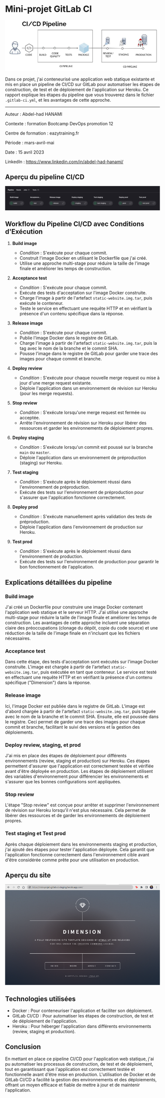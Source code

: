 # Mini-projet GitLab CI

![pipeline ci/cd](images/pipeline-ci-cd.jpeg "pipeline ci/cd")

Dans ce projet, j'ai conteneurisé une application web statique existante et mis en place un pipeline de CI/CD sur GitLab pour automatiser les étapes de construction, de test et de déploiement de l'application sur Heroku. Ce rapport explique les étapes du pipeline que vous trouverez dans le fichier `.gitlab-ci.yml`, et les avantages de cette approche.

---

Auteur : Abdel-had HANAMI

Contexte : formation Bootcamp DevOps promotion 12

Centre de formation : eazytraining.fr

Période : mars-avril-mai

Date : 15 avril 2023

LinkedIn : https://www.linkedin.com/in/abdel-had-hanami/

## Aperçu du pipeline CI/CD

![pipeline ci/cd](images/Gitlab-CI_pipeline.png "pipeline ci/cd")


## Workflow du Pipeline CI/CD avec Conditions d'Exécution

1. **Build image**
   - *Condition* : S'exécute pour chaque commit.
   - Construit l'image Docker en utilisant le Dockerfile que j'ai créé.
   - Utilise une approche multi-stage pour réduire la taille de l'image finale et améliorer les temps de construction.
   
2. **Acceptance test**
   - *Condition* : S'exécute pour chaque commit.
   - Exécute des tests d'acceptation sur l'image Docker construite.
   - Charge l'image à partir de l'artefact `static-website.img.tar`, puis exécute le conteneur.
   - Teste le service en effectuant une requête HTTP et en vérifiant la présence d'un contenu spécifique dans la réponse.

3. **Release image**
   - *Condition* : S'exécute pour chaque commit.
   - Publie l'image Docker dans le registre de GitLab.
   - Charge l'image à partir de l'artefact `static-website.img.tar`, puis la tag avec le nom de la branche et le commit SHA.
   - Pousse l'image dans le registre de GitLab pour garder une trace des images pour chaque commit et branche.

4. **Deploy review**
   - *Condition* : S'exécute pour chaque nouvelle merge request ou mise à jour d'une merge request existante.
   - Déploie l'application dans un environnement de révision sur Heroku (pour les merge requests).
   
5. **Stop review**
   - *Condition* : S'exécute lorsqu'une merge request est fermée ou acceptée.
   - Arrête l'environnement de révision sur Heroku pour libérer des ressources et garder les environnements de déploiement propres.

6. **Deploy staging**
   - *Condition* : S'exécute lorsqu'un commit est poussé sur la branche `main` ou `master`.
   - Déploie l'application dans un environnement de préproduction (staging) sur Heroku.
   
7. **Test staging**
   - *Condition* : S'exécute après le déploiement réussi dans l'environnement de préproduction.
   - Exécute des tests sur l'environnement de préproduction pour s'assurer que l'application fonctionne correctement.
   
8. **Deploy prod**
   - *Condition* : S'exécute manuellement après validation des tests de préproduction.
   - Déploie l'application dans l'environnement de production sur Heroku.
   
9. **Test prod**
   - *Condition* : S'exécute après le déploiement réussi dans l'environnement de production.
   - Exécute des tests sur l'environnement de production pour garantir le bon fonctionnement de l'application.



## Explications détaillées du pipeline

### Build image

J'ai créé un Dockerfile pour construire une image Docker contenant l'application web statique et le serveur HTTP. J'ai utilisé une approche multi-stage pour réduire la taille de l'image finale et améliorer les temps de construction. Les avantages de cette approche incluent une séparation claire des préoccupations (clonage du dépôt, copie du code source) et une réduction de la taille de l'image finale en n'incluant que les fichiers nécessaires.

### Acceptance test
 
Dans cette étape, des tests d'acceptation sont exécutés sur l'image Docker construite. L'image est chargée à partir de l'artefact `static-website.img.tar`, puis exécutée en tant que conteneur. Le service est testé en effectuant une requête HTTP et en vérifiant la présence d'un contenu spécifique ("Dimension") dans la réponse.

### Release image

Ici, l'image Docker est publiée dans le registre de GitLab. L'image est d'abord chargée à partir de l'artefact `static-website.img.tar`, puis taguée avec le nom de la branche et le commit SHA. Ensuite, elle est poussée dans le registre. Ceci permet de garder une trace des images pour chaque commit et branche, facilitant le suivi des versions et la gestion des déploiements.

### Deploy review, staging, et prod

J'ai mis en place des étapes de déploiement pour différents environnements (review, staging et production) sur Heroku. Ces étapes permettent d'assurer que l'application est correctement testée et vérifiée avant d'être déployée en production. Les étapes de déploiement utilisent des variables d'environnement pour différencier les environnements et s'assurer que les bonnes configurations sont appliquées.

### Stop review

L'étape "Stop review" est conçue pour arrêter et supprimer l'environnement de révision sur Heroku lorsqu'il n'est plus nécessaire. Cela permet de libérer des ressources et de garder les environnements de déploiement propres.

### Test staging et Test prod

Après chaque déploiement dans les environnements staging et production, j'ai ajouté des étapes pour tester l'application déployée. Cela garantit que l'application fonctionne correctement dans l'environnement cible avant d'être considérée comme prête pour une utilisation en production.

## Aperçu du site


![webapp](images/webapp.png "webapp")


## Technologies utilisées

- Docker : Pour conteneuriser l'application et faciliter son déploiement.
- GitLab CI/CD : Pour automatiser les étapes de construction, de test et de déploiement de l'application.
- Heroku : Pour héberger l'application dans différents environnements (review, staging et production).

## Conclusion

En mettant en place ce pipeline CI/CD pour l'application web statique, j'ai pu automatiser les processus de construction, de test et de déploiement, tout en garantissant que l'application est correctement testée et fonctionnelle avant d'être mise en production. L'utilisation de Docker et de GitLab CI/CD a facilité la gestion des environnements et des déploiements, offrant un moyen efficace et fiable de mettre à jour et de maintenir l'application.
